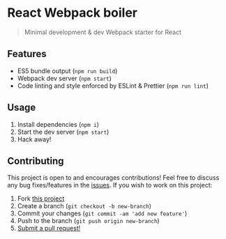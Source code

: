 # React Webpack boiler

> Minimal development & dev Webpack starter for React

## Features

- ES5 bundle output (`npm run build`)
- Webpack dev server (`npm start`)
- Code linting and style enforced by ESLint & Prettier (`npm run lint`)

## Usage

1. Install dependencies (`npm i`)
2. Start the dev server (`npm start`)
3. Hack away!

## Contributing

This project is open to and encourages contributions! Feel free to discuss any bug fixes/features in the [issues](https://github.com/shwilliam/react-webpack-boiler/issues). If you wish to work on this project:

1. Fork [this project](https://github.com/shwilliam/react-webpack-boiler)
2. Create a branch (`git checkout -b new-branch`)
3. Commit your changes (`git commit -am 'add new feature'`)
4. Push to the branch (`git push origin new-branch`)
5. [Submit a pull request!](https://github.com/shwilliam/react-webpack-boiler/pull/new/master)
